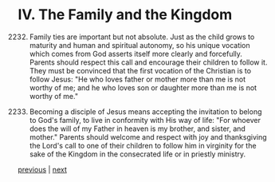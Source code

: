 # IV. The Family and the Kingdom

2232. Family ties are important but not absolute. Just as the child grows to maturity and human and spiritual autonomy, so his unique vocation which comes from God asserts itself more clearly and forcefully. Parents should respect this call and encourage their children to follow it. They must be convinced that the first vocation of the Christian is to follow Jesus: "He who loves father or mother more than me is not worthy of me; and he who loves son or daughter more than me is not worthy of me."

2233. Becoming a disciple of Jesus means accepting the invitation to belong to God's family, to live in conformity with His way of life: "For whoever does the will of my Father in heaven is my brother, and sister, and mother." Parents should welcome and respect with joy and thanksgiving the Lord's call to one of their children to follow him in virginity for the sake of the Kingdom in the consecrated life or in priestly ministry.

[previous](https://github.com/Tenari/non-fiction/blob/master/catechism/__P7U.md) | [next](https://github.com/Tenari/non-fiction/blob/master/catechism/__P7W.md)